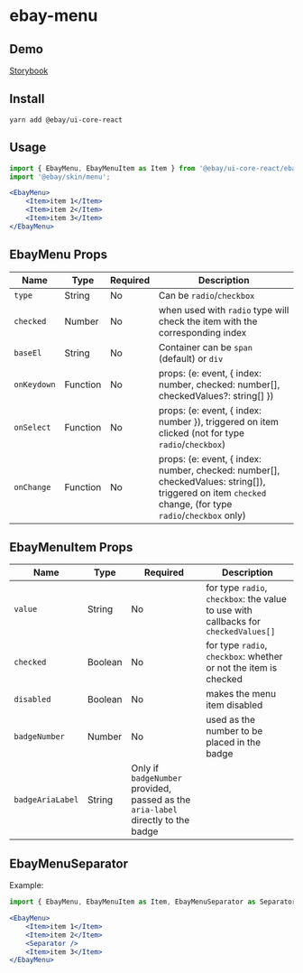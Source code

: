 # ebay-menu

## Demo
[Storybook](https://opensource.ebay.com/ebayui-core-react/main/?path=/story/building-blocks-ebay-menu--default)

## Install
```
yarn add @ebay/ui-core-react
```

## Usage
```jsx harmony
import { EbayMenu, EbayMenuItem as Item } from '@ebay/ui-core-react/ebay-menu';
import '@ebay/skin/menu';

<EbayMenu>
    <Item>item 1</Item>
    <Item>item 2</Item>
    <Item>item 3</Item>
</EbayMenu>
```

## EbayMenu Props

Name | Type | Required | Description
--- | --- | --- | ---
`type` | String | No | Can be `radio`/`checkbox`
`checked` | Number | No | when used with `radio` type will check the item with the corresponding index
`baseEl` | String | No | Container can be `span` (default) or `div`
`onKeydown` | Function | No | props: (e: event, { index: number, checked: number[], checkedValues?: string[] })
`onSelect` | Function | No | props: (e: event, { index: number }), triggered on item clicked (not for type `radio`/`checkbox`)
`onChange` | Function | No | props: (e: event, { index: number, checked: number[], checkedValues: string[]), triggered on item `checked` change, (for type `radio`/`checkbox` only)

## EbayMenuItem Props

Name | Type | Required                        | Description
--- | --- |---------------------------------| ---
`value` | String | No                              | for type `radio`, `checkbox`: the value to use with callbacks for `checkedValues[]`
`checked` | Boolean | No                              | for type `radio`, `checkbox`: whether or not the item is checked
`disabled` | Boolean | No                              | makes the menu item disabled
`badgeNumber` | Number | No                              | used as the number to be placed in the badge
`badgeAriaLabel` | String | Only if `badgeNumber` provided, passed as the `aria-label` directly to the badge

## EbayMenuSeparator
Example:

```jsx
import { EbayMenu, EbayMenuItem as Item, EbayMenuSeparator as Separator } from '@ebay/ui-core-react/ebay-menu';

<EbayMenu>
    <Item>item 1</Item>
    <Item>item 2</Item>
    <Separator />
    <Item>item 3</Item>
</EbayMenu>
```
